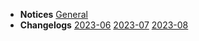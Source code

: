 - **Notices**
  [General](docs/home.md)
- **Changelogs**
  [2023-06](docs/changelog/2023-06.md)
  [2023-07](docs/changelog/2023-07.md)
  [2023-08](docs/changelog/2023-08.md)